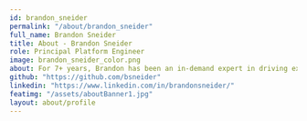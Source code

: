 ```yaml
---
id: brandon_sneider
permalink: "/about/brandon_sneider"
full_name: Brandon Sneider
title: About - Brandon Sneider
role: Principal Platform Engineer
image: brandon_sneider_color.png
about: For 7+ years, Brandon has been an in-demand expert in driving extreme client value through implementing efficient, operational ready solutions in all things Cloud, DevSecOps and Architecture. An MS Cyber security student in his free time, he has his sights set on joining his two siblings in getting a doctorate! If you play frisbee (the ultimate variety) or like to travel (30+ countries and counting), drop him a line!
github: "https://github.com/bsneider"
linkedin: "https://www.linkedin.com/in/brandonsneider/"
featimg: "/assets/aboutBanner1.jpg"
layout: about/profile
---
```

